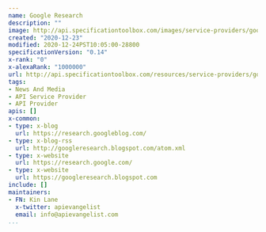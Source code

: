 ```yaml
---
name: Google Research
description: ""
image: http://api.specificationtoolbox.com/images/service-providers/google-research.jpg
created: "2020-12-23"
modified: 2020-12-24PST10:05:00-28800
specificationVersion: "0.14"
x-rank: "0"
x-alexaRank: "1000000"
url: http://api.specificationtoolbox.com/resources/service-providers/google-research/
tags:
- News And Media
- API Service Provider
- API Provider
apis: []
x-common:
- type: x-blog
  url: https://research.googleblog.com/
- type: x-blog-rss
  url: http://googleresearch.blogspot.com/atom.xml
- type: x-website
  url: https://research.google.com/
- type: x-website
  url: https://googleresearch.blogspot.com
include: []
maintainers:
- FN: Kin Lane
  x-twitter: apievangelist
  email: info@apievangelist.com
...
```

